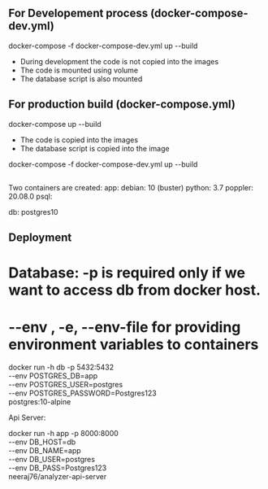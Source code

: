 
## For Developement process (docker-compose-dev.yml)
docker-compose -f docker-compose-dev.yml up --build
 - During development the code is not copied into the images
 - The code is mounted using volume
 - The database script is also mounted
 
## For production build (docker-compose.yml)
docker-compose up --build
 - The code is copied into the images
 - The database script is copied into the image



docker-compose -f docker-compose-dev.yml up --build
##
Two containers are created:
app:
    debian: 10 (buster)
    python: 3.7
    poppler: 20.08.0
    psql: 
    
db:
    postgres10
##


## Deployment
# Database: -p is required only if we want to access db from docker host.
# --env , -e, --env-file for providing environment variables to containers 

docker run -h db -p 5432:5432 \
    --env POSTGRES_DB=app \
    --env POSTGRES_USER=postgres \
    --env POSTGRES_PASSWORD=Postgres123 \
    postgres:10-alpine    


Api Server:

docker run -h app -p 8000:8000 \
    --env DB_HOST=db \
    --env DB_NAME=app \
    --env DB_USER=postgres \
    --env DB_PASS=Postgres123 \
    neeraj76/analyzer-api-server
      
##




